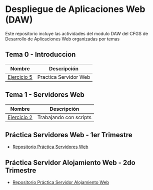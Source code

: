 # Despliegue de Aplicaciones Web (DAW)
Este repositorio incluye las actividades del modulo DAW del CFGS de Desarrollo de Aplicaciones Web organizadas por temas

## Tema 0 - Introduccion

| Nombre | Descripción |
| ------ | ----------- |
| [Ejercicio 5](/tema0/ejercicio5) | Practica Servidor Web |

## Tema 1 - Servidores Web

| Nombre | Descripción |
| ------ | ----------- |
| [Ejercicio 2](/tema1/ejercicio2) | Trabajando con scripts |

## Práctica Servidores Web - 1er Trimestre

- [Repositorio Práctica Servidores Web](https://github.com/davip95/Practica-Servidores-Web.git)

## Práctica Servidor Alojamiento Web - 2do Trimestre

- [Repositorio Práctica Servidor Alojamiento Web](https://github.com/davip95/Practica-Servidor-Alojamiento-Web-2-Trim-.git)
